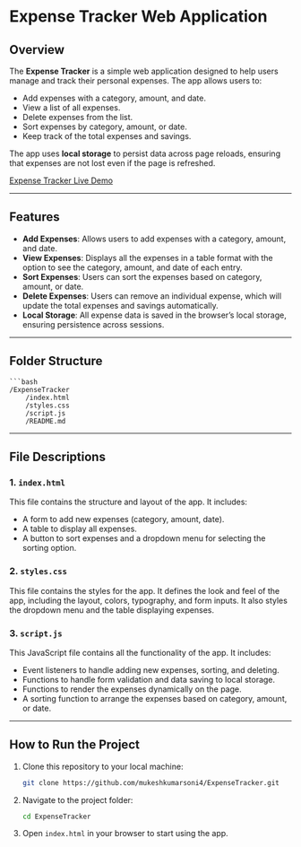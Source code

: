 # Expense Tracker Web Application

## Overview

The **Expense Tracker** is a simple web application designed to help users manage and track their personal expenses. The app allows users to:
- Add expenses with a category, amount, and date.
- View a list of all expenses.
- Delete expenses from the list.
- Sort expenses by category, amount, or date.
- Keep track of the total expenses and savings.

The app uses **local storage** to persist data across page reloads, ensuring that expenses are not lost even if the page is refreshed.

[Expense Tracker Live Demo](https://udit-kasana.github.io/Expense-Tracker/)

---

## Features

- **Add Expenses**: Allows users to add expenses with a category, amount, and date.
- **View Expenses**: Displays all the expenses in a table format with the option to see the category, amount, and date of each entry.
- **Sort Expenses**: Users can sort the expenses based on category, amount, or date.
- **Delete Expenses**: Users can remove an individual expense, which will update the total expenses and savings automatically.
- **Local Storage**: All expense data is saved in the browser’s local storage, ensuring persistence across sessions.

---

## Folder Structure
    ```bash
    /ExpenseTracker
        /index.html
        /styles.css
        /script.js
        /README.md

---

## File Descriptions

### 1. `index.html`

This file contains the structure and layout of the app. It includes:
- A form to add new expenses (category, amount, date).
- A table to display all expenses.
- A button to sort expenses and a dropdown menu for selecting the sorting option.

### 2. `styles.css`

This file contains the styles for the app. It defines the look and feel of the app, including the layout, colors, typography, and form inputs. It also styles the dropdown menu and the table displaying expenses.

### 3. `script.js`

This JavaScript file contains all the functionality of the app. It includes:
- Event listeners to handle adding new expenses, sorting, and deleting.
- Functions to handle form validation and data saving to local storage.
- Functions to render the expenses dynamically on the page.
- A sorting function to arrange the expenses based on category, amount, or date.

---

## How to Run the Project

1. Clone this repository to your local machine:
   ```bash
   git clone https://github.com/mukeshkumarsoni4/ExpenseTracker.git
2. Navigate to the project folder:

    ```bash
    cd ExpenseTracker

3. Open `index.html` in your browser to start using the app.
